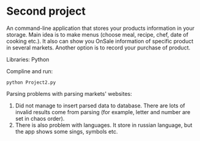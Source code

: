 # Second project
An command-line application that stores your products information in your storage. Main idea is to make menus (choose meal, recipe, chef, date of cooking etc.). It also can show you OnSale information of specific product in several markets. Another option is to record your purchase of product.

Libraries: Python

Compline and run:
```
python Project2.py
```

Parsing problems with parsing markets' websites:
1) Did not manage to insert parsed data to database. There are lots of invalid results come from parsing (for example, letter and number are set in chaos order). 
2) There is also problem with languages. It store in russian language, but the app shows some sings, symbols etc.
